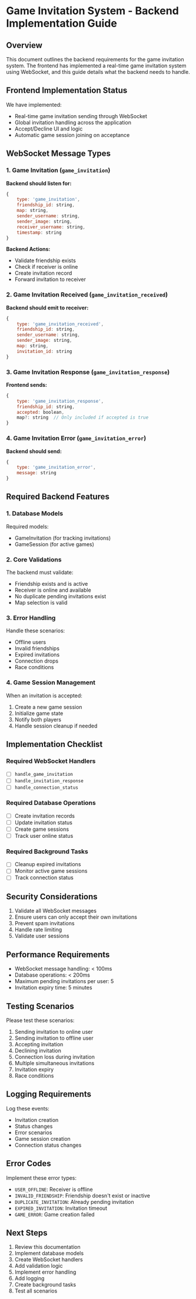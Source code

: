 # Game Invitation System - Backend Implementation Guide

## Overview
This document outlines the backend requirements for the game invitation system. The frontend has implemented a real-time game invitation system using WebSocket, and this guide details what the backend needs to handle.

## Frontend Implementation Status
We have implemented:
- Real-time game invitation sending through WebSocket
- Global invitation handling across the application
- Accept/Decline UI and logic
- Automatic game session joining on acceptance

## WebSocket Message Types

### 1. Game Invitation (`game_invitation`)
**Backend should listen for:**
```javascript
{
    type: 'game_invitation',
    friendship_id: string,
    map: string,
    sender_username: string,
    sender_image: string,
    receiver_username: string,
    timestamp: string
}
```
**Backend Actions:**
- Validate friendship exists
- Check if receiver is online
- Create invitation record
- Forward invitation to receiver

### 2. Game Invitation Received (`game_invitation_received`)
**Backend should emit to receiver:**
```javascript
{
    type: 'game_invitation_received',
    friendship_id: string,
    sender_username: string,
    sender_image: string,
    map: string,
    invitation_id: string
}
```

### 3. Game Invitation Response (`game_invitation_response`)
**Frontend sends:**
```javascript
{
    type: 'game_invitation_response',
    friendship_id: string,
    accepted: boolean,
    map?: string  // Only included if accepted is true
}
```

### 4. Game Invitation Error (`game_invitation_error`)
**Backend should send:**
```javascript
{
    type: 'game_invitation_error',
    message: string
}
```

## Required Backend Features

### 1. Database Models
Required models:
- GameInvitation (for tracking invitations)
- GameSession (for active games)

### 2. Core Validations
The backend must validate:
- Friendship exists and is active
- Receiver is online and available
- No duplicate pending invitations exist
- Map selection is valid

### 3. Error Handling
Handle these scenarios:
- Offline users
- Invalid friendships
- Expired invitations
- Connection drops
- Race conditions

### 4. Game Session Management
When an invitation is accepted:
1. Create a new game session
2. Initialize game state
3. Notify both players
4. Handle session cleanup if needed

## Implementation Checklist

### Required WebSocket Handlers
- [ ] `handle_game_invitation`
- [ ] `handle_invitation_response`
- [ ] `handle_connection_status`

### Required Database Operations
- [ ] Create invitation records
- [ ] Update invitation status
- [ ] Create game sessions
- [ ] Track user online status

### Required Background Tasks
- [ ] Cleanup expired invitations
- [ ] Monitor active game sessions
- [ ] Track connection status

## Security Considerations
1. Validate all WebSocket messages
2. Ensure users can only accept their own invitations
3. Prevent spam invitations
4. Handle rate limiting
5. Validate user sessions

## Performance Requirements
- WebSocket message handling: < 100ms
- Database operations: < 200ms
- Maximum pending invitations per user: 5
- Invitation expiry time: 5 minutes

## Testing Scenarios
Please test these scenarios:
1. Sending invitation to online user
2. Sending invitation to offline user
3. Accepting invitation
4. Declining invitation
5. Connection loss during invitation
6. Multiple simultaneous invitations
7. Invitation expiry
8. Race conditions

## Logging Requirements
Log these events:
- Invitation creation
- Status changes
- Error scenarios
- Game session creation
- Connection status changes

## Error Codes
Implement these error types:
- `USER_OFFLINE`: Receiver is offline
- `INVALID_FRIENDSHIP`: Friendship doesn't exist or inactive
- `DUPLICATE_INVITATION`: Already pending invitation
- `EXPIRED_INVITATION`: Invitation timeout
- `GAME_ERROR`: Game creation failed

## Next Steps
1. Review this documentation
2. Implement database models
3. Create WebSocket handlers
4. Add validation logic
5. Implement error handling
6. Add logging
7. Create background tasks
8. Test all scenarios
